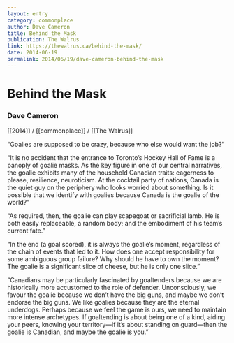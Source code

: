```yaml
---
layout: entry
category: commonplace
author: Dave Cameron
title: Behind the Mask
publication: The Walrus
link: https://thewalrus.ca/behind-the-mask/
date: 2014-06-19
permalink: 2014/06/19/dave-cameron-behind-the-mask
---
```


# Behind the Mask

### Dave Cameron

[[2014]] / [[commonplace]] / [[The Walrus]]

“Goalies are supposed to be crazy, because who else would want the job?”

“It is no accident that the entrance to Toronto’s Hockey Hall of Fame is a panoply of goalie masks. As the key figure in one of our central narratives, the goalie exhibits many of the household Canadian traits: eagerness to please, resilience, neuroticism. At the cocktail party of nations, Canada is the quiet guy on the periphery who looks worried about something. Is it possible that we identify with goalies because Canada is the goalie of the world?”

“As required, then, the goalie can play scapegoat or sacrificial lamb. He is both easily replaceable, a random body; and the embodiment of his team’s current fate.”

“In the end (a goal scored), it is always the goalie’s moment, regardless of the chain of events that led to it. How does one accept responsibility for some ambiguous group failure? Why should he have to own the moment? The goalie is a significant slice of cheese, but he is only one slice.”

“Canadians may be particularly fascinated by goaltenders because we are historically more accustomed to the role of defender. Unconsciously, we favour the goalie because we don’t have the big guns, and maybe we don’t endorse the big guns. We like goalies because they are the eternal underdogs. Perhaps because we feel the game is ours, we need to maintain more intense archetypes. If goaltending is about being one of a kind, aiding your peers, knowing your territory—if it’s about standing on guard—then the goalie is Canadian, and maybe the goalie is you.”

